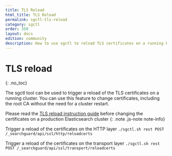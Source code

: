 ```yaml
---
title: TLS Reload
html_title: TLS Reload
permalink: sgctl-tls-reload
category: sgctl
order: 350
layout: docs
edition: community
description: How to use sgctl to reload TLS certificates on a running Elasticsearch cluster
---
```

<!---
Copyright 2020 floragunn GmbH
-->

# TLS reload
{: .no_toc}

The sgctl tool can be used to trigger a reload of the TLS certificates on a running cluster. You can use this feature to change certificates, including the root CA without the need for a cluster restart.

Please read the [TLS reload instruction guide](../_docs_tls/tls_hot_reload.md) before changing the certificates on a production Elasticsearch cluster
{: .note .js-note note-info}

Trigger a reload of the certificates on the HTTP layer
`./sgctl.sh rest POST /_searchguard/api/ssl/http/reloadcerts`

Trigger a reload of the certificates on the transport layer
`./sgctl.sh rest POST /_searchguard/api/ssl/transport/reloadcerts`


